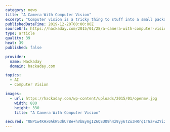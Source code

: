 ```yaml
---
category: news
title: "A Camera With Computer Vision"
excerpt: "Computer vision is a tricky thing to stuff into a small package, but last year’s Hackaday Prize had an especially interesting project make it into the 50 top finalists. The OpenMV is a tiny camera module with a powerful microcontroller that will detect ..."
publishedDateTime: 2019-12-20T00:00:00Z
sourceUrl: https://hackaday.com/2015/01/28/a-camera-with-computer-vision/
type: article
quality: 39
heat: 39
published: false

provider:
  name: Hackaday
  domain: hackaday.com

topics:
  - AI
  - Computer Vision

images:
  - url: https://hackaday.com/wp-content/uploads/2015/01/openmv.jpg
    width: 800
    height: 330
    title: "A Camera With Computer Vision"

secured: "0NP1w4KHx0AkW53hUrBe+hVbEyAgIZ6QSUO9h4z9yy6TZu3HRrq1TGaFwZYi2FyGm0mvxWBJQDoXe6Tke+SJpbmz39nxJXt4VQxtA1tFtqRGgRCRrNHFjFrmTTfNz0u1yemHMgWCeoqnKRtUbQf1BZnEg6GTIHWvmv4yfaQ7EoKfQcFvrfqb8XOxxB+0YQDlllNabEu/yTQx+hkbJG39eS3hf3Ph6FBLY3zCmodgI8pwPZDNeWEnoBtBRJku85a8qG/D7i4Njf/TnfhDlbz61A==;u9UzaGRPk2OxufXvzkWlig=="
---
```


